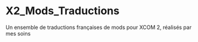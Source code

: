 # X2_Mods_Traductions
Un ensemble de traductions françaises de mods pour XCOM 2, réalisés par mes soins
